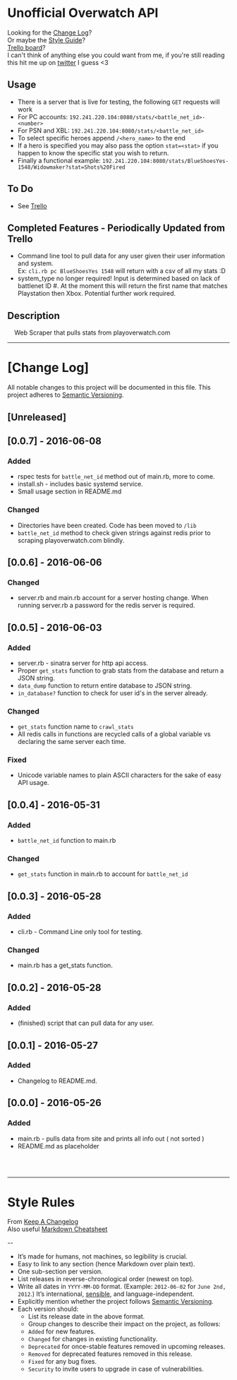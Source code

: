 # Unofficial Overwatch API  
Looking for the [Change Log](#change-log)?  
Or maybe the [Style Guide](#style-rules)?  
[Trello board](https://trello.com/b/t9jG9N3F/overwatch-api)?  
I can't think of anything else you could want from me, if you're still reading this hit me up on [twitter](https://twitter.com/blueshoesyes) I guess <3

## Usage
 * There is a server that is live for testing, the following `GET` requests will work
  * For PC accounts: `192.241.220.104:8080/stats/<battle_net_id>-<number>` 
  * For PSN and XBL: `192.241.220.104:8080/stats/<battle_net_id>`
  * To select specific heroes append `/<hero_name>` to the end
  * If a hero is specified you may also pass the option `stat=<stat>` if you happen to know the specific stat you wish to return.
  * Finally a functional example: `192.241.220.104:8080/stats/BlueShoesYes-1548/Widowmaker?stat=Shots%20Fired`

## To Do 
 * See [Trello](https://trello.com/b/t9jG9N3F/overwatch-api)  

## Completed Features - Periodically Updated from Trello
 * Command line tool to pull data for any user given their user information and system.  
   Ex: `cli.rb pc BlueShoesYes 1548` will return with a csv of all my stats :D
 * system_type no longer required! Input is determined based on lack of battlenet ID #. At the moment this will return the first name that matches Playstation then Xbox. Potential further work required.


## Description
&nbsp;&nbsp;&nbsp;&nbsp;Web Scraper that pulls stats from playoverwatch.com


---

# [Change Log]
All notable changes to this project will be documented in this file.
This project adheres to [Semantic Versioning](http://semver.org/).

## [Unreleased]

## [0.0.7] - 2016-06-08
### Added
- rspec tests for `battle_net_id` method out of main.rb, more to come.
- install.sh - includes basic systemd service.
- Small usage section in README.md


### Changed
- Directories have been created. Code has been moved to `/lib`
- `battle_net_id` method to check given strings against redis prior to scraping playoverwatch.com blindly.

## [0.0.6] - 2016-06-06
### Changed
- server.rb and main.rb account for a server hosting change. When running server.rb a password for the redis server is required.

## [0.0.5] - 2016-06-03
### Added
- server.rb - sinatra server for http api access.
- Proper `get_stats` function to grab stats from the database and return a JSON string.
- `data_dump` function to return entire database to JSON string.
- `in_database?` function to check for user id's in the server already.

### Changed
- `get_stats` function name to `crawl_stats`
- All redis calls in functions are recycled calls of a global variable vs declaring the same server each time.

### Fixed
- Unicode variable names to plain ASCII characters for the sake of easy API usage. 

## [0.0.4] - 2016-05-31
### Added
- `battle_net_id` function to main.rb

### Changed
- `get_stats` function in main.rb to account for `battle_net_id`

## [0.0.3] - 2016-05-28
### Added
- cli.rb - Command Line only tool for testing.

### Changed
- main.rb has a get_stats function.

## [0.0.2] - 2016-05-28
### Added
- (finished) script that can pull data for any user.

## [0.0.1] - 2016-05-27
### Added
- Changelog to README.md.

## [0.0.0] - 2016-05-26
### Added
- main.rb - pulls data from site and prints all info out ( not sorted )
- README.md as placeholder

<br>
<br>

---

# Style Rules
From [Keep A Changelog](http://keepachangelog.com/)  
Also useful [Markdown Cheatsheet](github.com/adam-p/markdown-here/wiki/Markdown-Cheatsheet)  

--

<ul> <li>It’s made for humans, not machines, so legibility is crucial.</li>
<li>Easy to link to any section (hence Markdown over plain text).</li>
<li>One sub-section per version.</li> <li>List releases in reverse-chronological order (newest on top).</li>
<li>Write all dates in <code>YYYY-MM-DD</code> format. (Example: <code>2012-06-02</code> for <code>June 2nd, 2012</code>.) It’s international, <a href="http://xkcd.com/1179/">sensible</a>, and language-independent.</li>
<li>Explicitly mention whether the project follows <a href="http://semver.org/">Semantic Versioning</a>.</li>
<li>Each version should: <ul>
<li>List its release date in the above format.</li>
<li>Group changes to describe their impact on the project, as follows:</li>
<li><code>Added</code> for new features.</li>
<li><code>Changed</code> for changes in existing functionality.</li>
<li><code>Deprecated</code> for once-stable features removed in upcoming releases.</li>
<li><code>Removed</code> for deprecated features removed in this release.</li>
<li><code>Fixed</code> for any bug fixes.</li>
<li><code>Security</code> to invite users to upgrade in case of vulnerabilities.</li> </ul></li> </ul>
